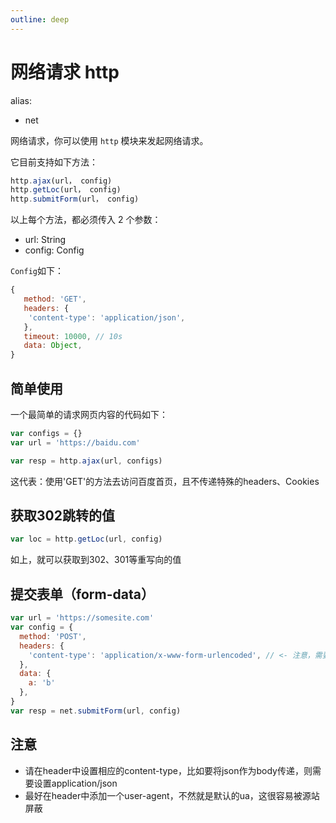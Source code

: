 ```yaml
---
outline: deep
---
```


# 网络请求 http

alias:

- net

网络请求，你可以使用 `http` 模块来发起网络请求。

它目前支持如下方法：

```js
http.ajax(url， config)
http.getLoc(url， config)
http.submitForm(url， config)
```

以上每个方法，都必须传入 2 个参数：

- url: String
- config: Config

`Config`如下：

```js
{
   method: 'GET',
   headers: {
    'content-type': 'application/json',
   },
   timeout: 10000, // 10s
   data: Object,
}
```

## 简单使用

一个最简单的请求网页内容的代码如下：

```js
var configs = {}
var url = 'https://baidu.com'

var resp = http.ajax(url, configs)
```

这代表：使用'GET'的方法去访问百度首页，且不传递特殊的headers、Cookies

## 获取302跳转的值

```js
var loc = http.getLoc(url, config)
```
如上，就可以获取到302、301等重写向的值


## 提交表单（form-data）

```js
var url = 'https://somesite.com'
var config = {
  method: 'POST',
  headers: {
    'content-type': 'application/x-www-form-urlencoded', // <- 注意，需要设置content-type
  },
  data: {
    a: 'b'
  },
}
var resp = net.submitForm(url, config)
```

## 注意

- 请在header中设置相应的content-type，比如要将json作为body传递，则需要设置application/json
- 最好在header中添加一个user-agent，不然就是默认的ua，这很容易被源站屏蔽